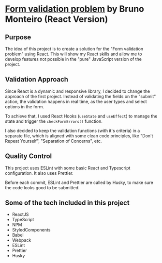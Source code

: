 # [Form validation problem](https://springload.github.io/form-validation-problem/) by Bruno Monteiro (React Version)

## Purpose

The idea of this project is to create a solution for the "Form validation problem" using React. This will show my React skills and allow me to develop features not possible in the "pure" JavaScript version of the project.

## Validation Approach

Since React is a dynamic and responsive library, I decided to change the approach of the first project. Instead of validating the fields on the "submit" action, the validation happens in real time, as the user types and select options in the form.

To achieve that, I used React Hooks (`useState` and `useEffect`) to manage the state and trigger the `checkFormErrors()` function.

I also decided to keep the validation functions (with it's criteria) in a separate file, which is aligned with some clean code principles, like "Don't Repeat Yourself", "Separation of Concerns", etc.

## Quality Control

This project uses ESLint with some basic React and Typescript configuration. It also uses Prettier.

Before each commit, ESLint and Prettier are called by Husky, to make sure the code looks good to be submitted.

## Some of the tech included in this project

-   ReactJS
-   TypeScript
-   NPM
-   StyledComponents
-   Babel
-   Webpack
-   ESLint
-   Prettier
-   Husky
